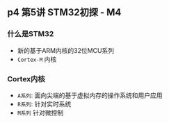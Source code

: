 ## p4 第5讲 STM32初探 - M4


### 什么是STM32

* 新的基于ARM内核的32位MCU系列 
* `Cortex-M` 内核


### Cortex内核

* `A系列`: 面向尖端的基于虚拟内存的操作系统和用户应用
* `R系列`: 针对实时系统
* `M系列` 针对微控制